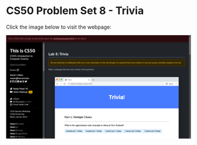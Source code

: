 # CS50 Problem Set 8 - Trivia

Click the image below to visit the webpage:

[![CS50 Hello Problem Set](trivia.png)](https://cs50.harvard.edu/x/2023/labs/8/)